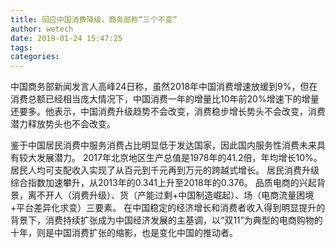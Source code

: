 ```yaml
---
title: 回应中国消费降级，商务部称“三个不变”
author: wetech
date: 2019-01-24 15:47:25
tags: 
categories: 
---
```

 
<!-- more -->
中国商务部新闻发言人高峰24日称，虽然2018年中国消费增速放缓到9%，但在消费总额已经相当庞大情况下，中国消费一年的增量比10年前20%增速下的增量还要多。他表示，中国消费升级趋势不会改变，消费稳步增长势头不会改变，消费潜力释放势头也不会改变。
 
 
鉴于中国居民消费中服务消费占比明显低于发达国家，因此国内服务性消费未来具有较大发展潜力。
2017年北京地区生产总值是1978年的41.2倍，年均增长10%。居民人均可支配收入实现了从百元到千元再到万元的跨越式增长。
居民消费升级综合指数加速攀升，从2013年的0.341上升至2018年的0.376。
品质电商的兴起背景，离不开人（消费升级）、货（产能过剩+中国制造崛起）、场（电商流量困境+平台差异化求变）三要素。
在中国稳定的经济增长和消费者收入得到明显提升的背景下，消费持续扩张成为中国经济发展的主基调，以“双11”为典型的电商购物的十年，则是中国消费扩张的缩影，也是变化中国的推动者。
